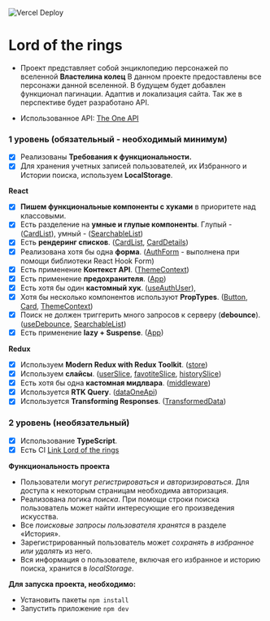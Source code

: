 ![Vercel Deploy](https://therealsujitk-vercel-badge.vercel.app/?app=lord-of-the-rings&style=flat-square)

# Lord of the rings

- Проект представляет собой энциклопедию персонажей по вселенной **Властелина колец**
  В данном проекте предоставлены все персонажи данной вселенной.
  В будущем будет добавлен функционал пагинации. Адаптив и локализация сайта.
  Так же в перспективе будет разработано API.

- Использованное API: [The One API](https://the-one-api.dev/documentation)

### **1 уровень (обязательный - необходимый минимум)**

- [x] Реализованы **Требования к функциональности.**
- [x] Для хранения учетных записей пользователей, их Избранного и Истории поиска, используем **LocalStorage**.

**React**

- [x] **Пишем функциональные компоненты c хуками** в приоритете над классовыми.
- [x] Есть разделение на **умные и глупые компоненты**. Глупый - ([CardList](https://github.com/Evangeliont/Lord_of_the_rings/blob/master/src/components/CardList/CardList.tsx)), умный - ([SearchableList](https://github.com/Evangeliont/Lord_of_the_rings/blob/master/src/components/Header/Search/SearchableList/SearchableList.tsx))
- [x] Есть **рендеринг списков**. ([CardList](https://github.com/Evangeliont/Lord_of_the_rings/blob/master/src/components/CardList/CardList.tsx), [CardDetails](https://github.com/Evangeliont/Lord_of_the_rings/blob/master/src/components/CardList/Card/CardDetails/CardDetails.tsx))
- [x] Реализована хотя бы одна **форма**. ([AuthForm](https://github.com/Evangeliont/Lord_of_the_rings/blob/master/src/components/Auth/AuthForm.tsx) - выполнена при помощи библиотеки React Hook Form)
- [x] Есть применение **Контекст API**. ([ThemeContext](https://github.com/Evangeliont/Lord_of_the_rings/blob/master/src/context/ThemeContext.tsx))
- [x] Есть применение **предохранителя**. ([App](https://github.com/Evangeliont/Lord_of_the_rings/blob/master/src/App.tsx))
- [x] Есть хотя бы один **кастомный хук**. ([useAuthUser](https://github.com/Evangeliont/Lord_of_the_rings/blob/master/src/hooks/useAuthUser.ts)),
- [x] Хотя бы несколько компонентов используют **PropTypes**. ([Button](https://github.com/Evangeliont/Lord_of_the_rings/blob/master/src/components/Button/Button.tsx), [Card](https://github.com/Evangeliont/Lord_of_the_rings/blob/master/src/components/CardList/Card/Card.tsx), [ThemeContext](https://github.com/Evangeliont/Lord_of_the_rings/blob/master/src/context/ThemeContext.tsx))
- [x] Поиск не должен триггерить много запросов к серверу (**debounce**). ([useDebounce](https://github.com/Evangeliont/Lord_of_the_rings/blob/master/src/hooks/useDebounce.ts), [SearchableList](https://github.com/Evangeliont/Lord_of_the_rings/blob/master/src/components/Header/Search/SearchableList/SearchableList.tsx))
- [x] Есть применение **lazy + Suspense**. ([App](https://github.com/Evangeliont/Lord_of_the_rings/blob/master/src/App.tsx))

**Redux**

- [x] Используем **Modern Redux with Redux Toolkit**. ([store](https://github.com/Evangeliont/Lord_of_the_rings/blob/master/src/store/store.ts))
- [x] Используем **слайсы**. ([userSlice](https://github.com/Evangeliont/Lord_of_the_rings/blob/master/src/store/slices/userSlice.ts), [favotiteSlice](https://github.com/Evangeliont/Lord_of_the_rings/blob/master/src/store/slices/favoriteSlice.ts), [historySlice](https://github.com/Evangeliont/Lord_of_the_rings/blob/master/src/store/slices/historySlice.ts))
- [x] Есть хотя бы одна **кастомная мидлвара**. ([middleware](https://github.com/Evangeliont/Lord_of_the_rings/blob/master/src/store/middleware/middleware.tsx))
- [x] Используется **RTK Query**. ([dataOneApi](https://github.com/Evangeliont/Lord_of_the_rings/blob/master/src/store/api/dataOneApi.ts))
- [x] Используется **Transforming Responses**. ([TransformedData](https://github.com/Evangeliont/Lord_of_the_rings/blob/master/src/utils/TransformedData.ts))

### **2 уровень (необязательный)**

- [x] Использование **TypeScript**.
- [x] Есть CI [Link Lord of the rings](https://lord-of-the-rings-six.vercel.app/)

**Функциональность проекта**

- Пользователи могут _регистрироваться_ и _авторизироваться_. Для доступа к некоторым страницам необходима авторизация.
- Реализована логика _поиска_. При помощи строки поиска пользователь может найти интересующие его произведения искусства.
- Все _поисковые запросы пользователя хранятся_ в разделе «История».
- Зарегистрированный пользователь может _сохранять в избранное или удалять_ из него.
- Вся информация о пользователе, включая его избранное и историю поиска, хранится в _localStorage_.

**Для запуска проекта, необходимо:**

- Установить пакеты `npm install`
- Запустить приложение `npm dev`

